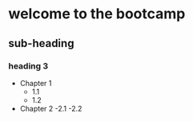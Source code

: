 # welcome to the bootcamp
## sub-heading
### heading 3
- Chapter 1
  - 1.1
  - 1.2
- Chapter 2
  -2.1
  -2.2 
